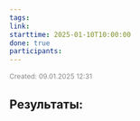 ```yaml
---
tags: 
link: 
starttime: 2025-01-10T10:00:00
done: true
participants:
---
```

<span style="font-size:12px; color:#888888;">Created: 09.01.2025 12:31</span>

## Результаты:

